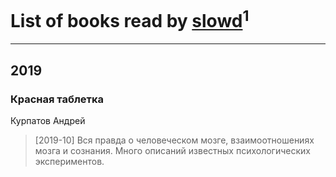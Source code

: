 # List of books read by [slowd](https://plus.google.com/u/0/103100437955997490081/)<sup>1</sup>
---

## 2019

### Красная таблетка
Курпатов Андрей
> [2019-10] Вся правда о человеческом мозге, взаимоотношениях мозга и сознания. Много описаний известных психологических экспериментов.



